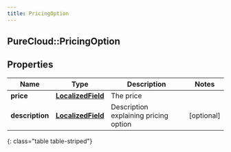 ```yaml
---
title: PricingOption
---
```

## PureCloud::PricingOption

## Properties

|Name | Type | Description | Notes|
|------------ | ------------- | ------------- | -------------|
| **price** | [**LocalizedField**](LocalizedField.html) | The price | |
| **description** | [**LocalizedField**](LocalizedField.html) | Description explaining pricing option | [optional] |
{: class="table table-striped"}


